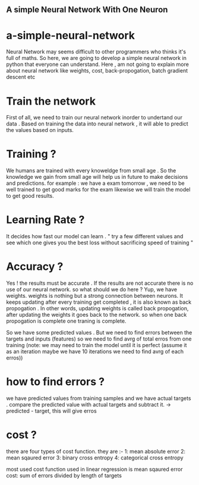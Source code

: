 ## A simple Neural Network With One Neuron

# a-simple-neural-network
Neural Network may seems difficult to other programmers who thinks it's full of maths. So here, we are going to develop a simple neural network in python that everyone can understand. Here , am not going to explain more about neural network like weights, cost, back-propogation, batch gradient descent etc

# Train the network
  First of all, we need to train our neural network inorder to undertand our data . Based on training the data into neural network , it will able to predict the values     based on inputs. 
  
  # Training ?
   We humans are trained with every knoweldge from small age . So the knowledge we gain from small age will help us in future to make decisions and predictions.
   for example : we have a exam tomorrow , we need to be well trained to get good marks for the exam likewise we will train the model to get good results.
  # Learning Rate ?
   It decides how fast our model can learn .
   " try a few different values and see which one gives you the best loss without sacrificing speed of training "
  # Accuracy ?  
   Yes ! the results must be accurate . If the results are not accurate there is no use of our neural network. so what should we do here ?
   Yup, we have weights. weights is nothing but a strong connection between neurons. It keeps updating after every training get completed , it is also known as 
   back propogation . In other words, updating weights is called back propogation, after updating the weights it goes back to the network. so when one back                  propogation is complete one traning is complete.
      
   So we have some predicted values . But we need to find errors between the targets and inputs (features) so we need to find avrg of total erros from one                  training (note: we may need to train the model until it is perfect (assume it as an iteration maybe we have 10 iterations we need to find avrg of each erros))
     
  # how to find errors ?
   we have predicted values from training samples and we have actual targets . compare the predicted value with actual targets and subtract it.
   -> predicted - target, this will give erros
  # cost ?
   there are four types of cost function. they are :-
   1: mean absolute error
   2: mean sqaured error
   3: binary cross entropy
   4: categorical cross entropy
   
   most used cost function used in linear regression is mean sqaured error
    cost: sum of errors divided by length of targets
    
  
